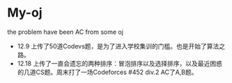 # My-oj
the problem have been AC from some oj

- 12.9 上传了50道Codevs题，是为了进入学校集训的门槛。也是开始了算法之路。
- 12.18 上传了一直会遗忘的两种排序：冒泡排序以及选择排序，以及最近困惑的几道CS题。周末打了一场Codeforces #452 div.2 AC了A,B题。
